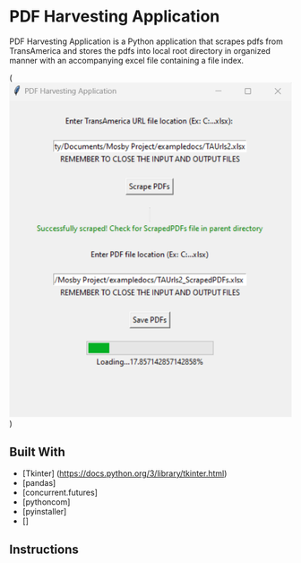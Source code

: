 # PDF Harvesting Application
PDF Harvesting Application is a Python application that scrapes pdfs from TransAmerica and stores the pdfs into local root directory in organized manner with an accompanying excel file containing a file index.


(![Git Demo Mid Run](image.png))


## Built With
* [Tkinter] (https://docs.python.org/3/library/tkinter.html) 
* [pandas]
* [concurrent.futures]
* [pythoncom]
* [pyinstaller]
* []


## Instructions

##

